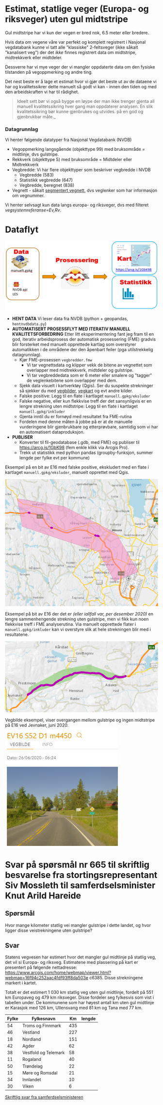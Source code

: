 # Estimat, statlige veger (Europa- og riksveger) uten gul midtstripe

Gul midtstripe har vi kun der vegen er bred nok, 6.5 meter eller bredere. 

Hvis data om vegene våre var perfekt og komplett registrert i Nasjonal vegdatabank kunne vi tatt alle 
"klassiske" 2-feltsveger (ikke såkalt "kanalisert veg") der det _ikke_ finnes 
registrert data om midtstripe, 
midtrekkverk eller midtdeler. 

Dessverre har vi mye veger der vi mangler oppdaterte data om den fysiske tilstanden på vegoppmerking og andre ting. 

Det nest beste er å lage et estimat hvor vi gjør det beste ut av de dataene vi har og kvalitetssikrer dette manuelt 
så godt vi kan - innen den tiden 
og med den arbeidskraften vi har til rådighet. 

> Ideelt sett bør vi også bygge en løype der man ikke trenger gjenta all manuell 
kvalitetssikring hver gang man oppdaterer analysen. En slik kvalitetssikring bør kunne gjenbrukes og utvides. på en god og gjenbrukbar måte._

### Datagrunnlag

Vi henter følgende datatyper fra Nasjonal Vegdatabank (NVDB)

  * Vegoppmerking langsgående (objekttype 99) med bruksområde = midtlinje, dvs gulstripe. 
  * Rekkverk (objekttype 5) med bruksområde = Midtdeler eller Midtrekkverk
  * Vegbredde: Vi har flere objekttyper som beskriver vegbredde i NVDB 
    - Vegbredde (583)
    - Statistikk vegbredde (647)
    - Vegbredde, beregnet (838)
  * Vegnett - såkalt [segmentert vegnett](https://nvdbapiles-v3.atlas.vegvesen.no/dokumentasjon/openapi/#/Vegnett/get_vegnett_veglenkesekvenser), dvs veglenker som har informasjon om vegnummer. 

Vi henter selvsagt kun data langs europa- og riksveger, dvs med filteret _vegsystemreferanse=Ev,Rv_. 

# Dataflyt

![alt text](./pic/overordnet_dataflyt.png)

  * **HENT DATA** Vi leser data fra NVDB (python + geopandas, `hentnvdbdata.py`)
  * **AUTOMATISERT PROSESSFLYT MED ITERATIV MANUELL KVALITETSFORBEDRING** Etter litt eksperimentering fant jeg fram til en god, iterativ arbeidsprosess der automatisk prosessering (FME) gradvis blir forsterket med manuelt opprettede kartlag som overstyrer automatikken i de områdene der den åpenbart feiler (pga utilstrekkelig datagrunnlag). 
    * Kjør FME-prosessen `vegbredder.fmw` 
        * Vi tar vegnettsdata og klipper vekk de bitene av vegnettet som overlapper med midtrekkverk, midtdeler og gulstripe. 
      * Vi tar vegbreddedata som er 6 meter eller smalere og "tagger" de veglenkebitene som overlapper med dem. 
    * Sjekk data visuelt i kartverktøy (Qgis). Ser du suspekte strekninger så sjekker du med [vegbilder](https://vegbilder.atlas.vegvesen.no/), [vegkart](http://vegkart.no) og evt andre kilder. 
    * Falske positive: Legg til en flate i kartlaget `manuell.gpkg/eksluder`
    * Falske negative, eller kun flekkvise treff der det sansynligvis er en lengre strekning uten midtstripe: Legg til en flate i kartlaget `manuell.gpkg/inkluder` 
    * Gjenta inntil du er fornøyd med resultatet fra FME-rutina
    * Fordelen med denne måten å jobbe på er at de manuelle vurderingene blir gjenbrukbare og etterprøvbare, samtidig som vi har en automatisert dataproduksjon. 
* **PUBLISER** 
  * Konverter til fil-geodatabase (.gdb, med FME) og publiser til https://arcg.is/1GbK98 (fem enkle klikk via Arcgis Pro).  
  * Trekk ut statistikk med python pandas (groupby-funksjon, summer lengde per fylke evt per kommune)

Eksempel på en bit av E16 med falske positive, ekskludert med en flate i kartlaget `manuell.gpkg/eksluder`, manuelt opprettet med Qgis.

![alt text](./pic/E16ekskluder.png)

Eksempel på bit av E16 der det er _(eller iallfall var, per desember 2020)_ en lengre sammenhengende strekning uten gulstripe, men vi fikk kun noen flekkvise treff i FME analyserutina. Via manuelt opprettede flater i `manuell.gpkg/inkluder` kan vi overstyre slik at hele strekningen blir med i resultatene.  

![alt text](./pic/E16inkluder.png)

Vegbilde eksempel, viser overgangen mellom gulstripe og ingen midtstripe på E16 ved Jevnaker, juni 2020.
![alt text](./pic/e16JevnakerRoa.png)


# Svar på spørsmål nr 665 til skriftlig besvarelse fra stortingsrepresentant Siv Mossleth til samferdselsminister Knut Arild Hareide



## Spørsmål

Hvor mange kilometer statlig vei mangler gulstripe i dette landet, og hvor ligger disse veistrekningene uten gulstripe?

## Svar 

Statens vegvesen har estimert hvor det mangler gul midtlinje på statlig veg, det vil si Europa- og riksveg. Estimatene med plassering på kart er presentert på følgende nettadresse: https://www.arcgis.com/home/webmap/viewer.html?webmap=16f94c252aac4fdf93ff8da503e c6385. Disse strekningene markert i kartet.

Totalt er det estimert 1 030 km statlig veg uten gul midtlinje, fordelt på 551 km Europaveg og 479 km riksveger. Disse fordeler seg fylkesvis som vist i tabellen under. De kommunene som har høyest antall km uten gul midtlinje er Karasjok med 126 km, Ullensvang med 81 km og Tana med 77 km.

| Fylke	| Fylkesnavn	| Km  | lengde |
|-------|-------------|-----|--------|
| 54 | Troms og Finnmark    | 435 |
| 46 | Vestland             | 227 |
| 18 | Nordland             | 151 |
| 42 | Agder                |  62 |
| 38 | Vestfold og Telemark |  58 |
| 11 | Rogaland             |  40 |
| 50 | Trøndelag            |  22 |
| 15 | Møre og Romsdal      |  21 |
| 34 | Innlandet            |  10 |
| 30 | Viken                |   6 |


[Skriftlig svar fra samferdselsministeren](./SVAR_Siv_Mossleth_samferdselsminister_1993021.pdf)
